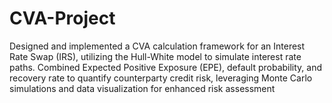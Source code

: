 # CVA-Project

Designed and implemented a CVA calculation framework for an Interest Rate Swap (IRS), utilizing the Hull-White model to simulate interest rate paths. Combined Expected Positive Exposure (EPE), default probability, and recovery rate to quantify counterparty credit risk, leveraging Monte Carlo simulations and data visualization for enhanced risk assessment
